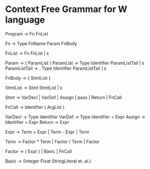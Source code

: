<!--
 * @Author: qiemanqieman 1324137924@qq.com
 * @Date: 2024-03-23 15:49:34
 * @LastEditors: qiemanqieman 1324137924@qq.com
 * @LastEditTime: 2024-03-31 21:10:24
 * @FilePath: /W/w/src/cfg.md
 * @Description: 这是默认设置,请设置`customMade`, 打开koroFileHeader查看配置 进行设置: https://github.com/OBKoro1/koro1FileHeader/wiki/%E9%85%8D%E7%BD%AE
-->
# Context Free Grammar for W language

Program -> Fn FnList

Fn -> Type FnName Param FnBody

FnList -> Fn FnList
        | ε
        
Param -> ( ParamList )
ParamList -> Type Identifier ParamListTail
           | ε
ParamListTail -> , Type Identifier ParamListTail
               | ε

FnBody -> { StmtList }

StmtList -> Stmt StmtList
          | ε

Stmt -> VarDecl
      | VarDef
      | Assign
      | pass
      | Return
      | FnCall

FnCall -> Identifier ( ArgList )

VarDecl -> Type Identifier
VarDef -> Type Identifier = Expr
Assign -> Identifier = Expr
Return -> Expr

Expr -> Term + Expr
      | Term - Expr
      | Term

Term -> Factor * Term
      | Factor / Term
      | Factor

Factor -> ( Expr )
        | Basic
        | FnCall

Basic -> (Integer Float StringLiteral et. al.)

